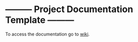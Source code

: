 # ——— Project Documentation Template ———

To access the documentation go to [wiki](https://github.com/roslov/project-docs-template/wiki).
